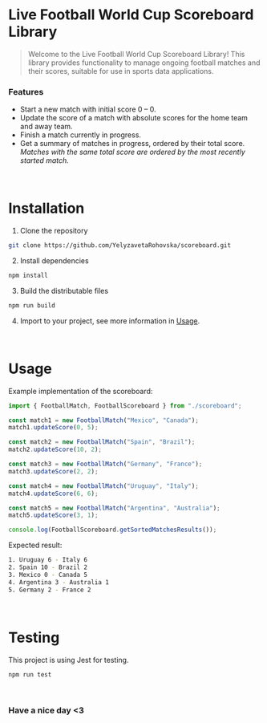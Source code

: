 # Live Football World Cup Scoreboard Library
> Welcome to the Live Football World Cup Scoreboard Library! This library provides functionality to manage ongoing football matches and their scores, suitable for use in sports data applications.

### Features
- Start a new match with initial score 0 – 0.
- Update the score of a match with absolute scores for the home team and away team.
- Finish a match currently in progress.
- Get a summary of matches in progress, ordered by their total score. _Matches with the same total score are ordered by the most recently started match._

<br>

# Installation

1. Clone the repository
```bash
git clone https://github.com/YelyzavetaRohovska/scoreboard.git
```

2. Install dependencies
```bash
npm install
```

3. Build the distributable files
```bash
npm run build
```

4. Import to your project, see more information in [Usage](#usage).

<br>

# Usage

Example implementation of the scoreboard:

```ts
import { FootballMatch, FootballScoreboard } from "./scoreboard";

const match1 = new FootballMatch("Mexico", "Canada");
match1.updateScore(0, 5);

const match2 = new FootballMatch("Spain", "Brazil");
match2.updateScore(10, 2);

const match3 = new FootballMatch("Germany", "France");
match3.updateScore(2, 2);

const match4 = new FootballMatch("Uruguay", "Italy");
match4.updateScore(6, 6);

const match5 = new FootballMatch("Argentina", "Australia");
match5.updateScore(3, 1);

console.log(FootballScoreboard.getSortedMatchesResults());
```

Expected result:
```bash
1. Uruguay 6 - Italy 6
2. Spain 10 - Brazil 2
3. Mexico 0 - Canada 5
4. Argentina 3 - Australia 1
5. Germany 2 - France 2
```

<br>

# Testing

This project is using Jest for testing.

```bash
npm run test
```

<br>

### Have a nice day <3


